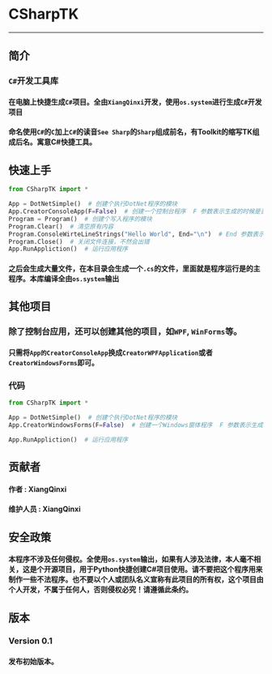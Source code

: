 # CSharpTK

___

## 简介
### `C#`开发工具库
#### 在电脑上快捷生成`C#`项目。全由`XiangQinxi`开发，使用`os.system`进行生成`C#`开发项目
#### 命名使用`C#`的`C`加上`C#`的读音`See Sharp`的`Sharp`组成前名，有Toolkit的缩写TK组成后名。寓意C#快捷工具。

## 快速上手

```python
from CSharpTK import *

App = DotNetSimple()  # 创建个执行DotNet程序的模块
App.CreatorConsoleApp(F=False)  # 创建一个控制台程序  F 参数表示生成的时候是否覆盖相同的内容。
Program = Program()  # 创建个写入程序的模块
Program.Clear()  # 清空原有内容
Program.ConsoleWirteLineStrings("Hello World", End="\n")  # End 参数表示是否写入一行代码后是否要换行
Program.Close()  # 关闭文件连接，不然会出错
App.RunAppliction()  # 运行应用程序
```
#### 之后会生成大量文件，在本目录会生成一个`.cs`的文件，里面就是程序运行是的主程序。本库编译全由`os.system`输出

## 其他项目
### 除了控制台应用，还可以创建其他的项目，如`WPF`, `WinForms`等。
#### 只需将`App的CreatorConsoleApp`换成`CreatorWPFApplication`或者`CreatorWindowsForms`即可。

### 代码

```python
from CSharpTK import *

App = DotNetSimple()  # 创建个执行DotNet程序的模块
App.CreatorWindowsForms(F=False)  # 创建一个Windows窗体程序  F 参数表示生成的时候是否覆盖相同的内容。

App.RunAppliction()  # 运行应用程序
```

## 贡献者
#### 作者 : XiangQinxi 
#### 维护人员 : XiangQinxi

## 安全政策
#### 本程序不涉及任何侵权。全使用`os.system`输出，如果有人涉及法律，本人毫不相关，这是个开源项目，用于Python快捷创建C#项目使用。请不要把这个程序用来制作一些不法程序。也不要以个人或团队名义宣称有此项目的所有权，这个项目由个人开发，不属于任何人，否则侵权必究！请遵循此条约。

## 版本
### Version 0.1
#### 发布初始版本。